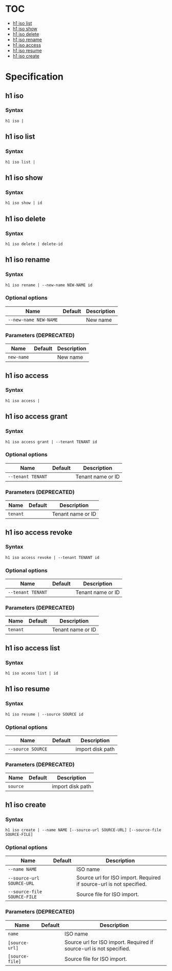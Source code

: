# TOC

* [h1 iso list](#h1-iso-list)
* [h1 iso show](#h1-iso-show)
* [h1 iso delete](#h1-iso-delete)
* [h1 iso rename](#h1-iso-rename)
* [h1 iso access](#h1-iso-access)
* [h1 iso resume](#h1-iso-resume)
* [h1 iso create](#h1-iso-create)


# Specification

## h1 iso

### Syntax

```h1 iso | ```

## h1 iso list

### Syntax

```h1 iso list | ```

## h1 iso show

### Syntax

```h1 iso show | id```

## h1 iso delete

### Syntax

```h1 iso delete | delete-id```

## h1 iso rename

### Syntax

```h1 iso rename | --new-name NEW-NAME id```

### Optional options

| Name | Default | Description | 
| ---- | ------- | ----------- |
| ```--new-name NEW-NAME``` |  | New name |

### Parameters (DEPRECATED)

| Name | Default | Description | 
| ---- | ------- | ----------- |
| ```new-name``` |  | New name |

## h1 iso access

### Syntax

```h1 iso access | ```

## h1 iso access grant

### Syntax

```h1 iso access grant | --tenant TENANT id```

### Optional options

| Name | Default | Description | 
| ---- | ------- | ----------- |
| ```--tenant TENANT``` |  | Tenant name or ID |

### Parameters (DEPRECATED)

| Name | Default | Description | 
| ---- | ------- | ----------- |
| ```tenant``` |  | Tenant name or ID |

## h1 iso access revoke

### Syntax

```h1 iso access revoke | --tenant TENANT id```

### Optional options

| Name | Default | Description | 
| ---- | ------- | ----------- |
| ```--tenant TENANT``` |  | Tenant name or ID |

### Parameters (DEPRECATED)

| Name | Default | Description | 
| ---- | ------- | ----------- |
| ```tenant``` |  | Tenant name or ID |

## h1 iso access list

### Syntax

```h1 iso access list | id```

## h1 iso resume

### Syntax

```h1 iso resume | --source SOURCE id```

### Optional options

| Name | Default | Description | 
| ---- | ------- | ----------- |
| ```--source SOURCE``` |  | import disk path |

### Parameters (DEPRECATED)

| Name | Default | Description | 
| ---- | ------- | ----------- |
| ```source``` |  | import disk path |

## h1 iso create

### Syntax

```h1 iso create | --name NAME [--source-url SOURCE-URL] [--source-file SOURCE-FILE]```

### Optional options

| Name | Default | Description | 
| ---- | ------- | ----------- |
| ```--name NAME``` |  | ISO name |
| ```--source-url SOURCE-URL``` |  | Source url for ISO import. Required if source-url is not specified. |
| ```--source-file SOURCE-FILE``` |  | Source file for ISO import. |

### Parameters (DEPRECATED)

| Name | Default | Description | 
| ---- | ------- | ----------- |
| ```name``` |  | ISO name |
| ```[source-url]``` |  | Source url for ISO import. Required if source-url is not specified. |
| ```[source-file]``` |  | Source file for ISO import. |

